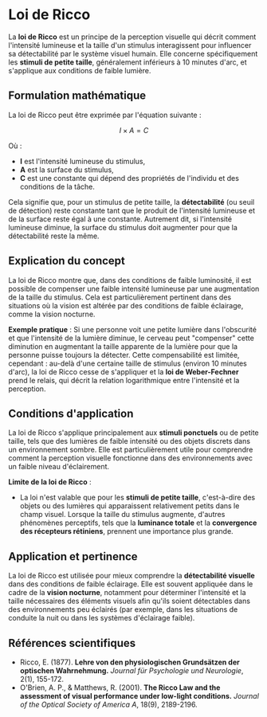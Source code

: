 # Loi de Ricco

La **loi de Ricco** est un principe de la perception visuelle qui décrit comment l'intensité lumineuse et la taille d'un stimulus interagissent pour influencer sa détectabilité par le système visuel humain. Elle concerne spécifiquement les **stimuli de petite taille**, généralement inférieurs à 10 minutes d'arc, et s'applique aux conditions de faible lumière.

## Formulation mathématique

La loi de Ricco peut être exprimée par l'équation suivante :


$$I \times A = C$$

Où :
- **I** est l'intensité lumineuse du stimulus,
- **A** est la surface du stimulus,
- **C** est une constante qui dépend des propriétés de l'individu et des conditions de la tâche.

Cela signifie que, pour un stimulus de petite taille, la **détectabilité** (ou seuil de détection) reste constante tant que le produit de l'intensité lumineuse et de la surface reste égal à une constante. Autrement dit, si l'intensité lumineuse diminue, la surface du stimulus doit augmenter pour que la détectabilité reste la même.

## Explication du concept

La loi de Ricco montre que, dans des conditions de faible luminosité, il est possible de compenser une faible intensité lumineuse par une augmentation de la taille du stimulus. Cela est particulièrement pertinent dans des situations où la vision est altérée par des conditions de faible éclairage, comme la vision nocturne.

**Exemple pratique** : Si une personne voit une petite lumière dans l'obscurité et que l'intensité de la lumière diminue, le cerveau peut "compenser" cette diminution en augmentant la taille apparente de la lumière pour que la personne puisse toujours la détecter. Cette compensabilité est limitée, cependant : au-delà d'une certaine taille de stimulus (environ 10 minutes d'arc), la loi de Ricco cesse de s'appliquer et la **loi de Weber-Fechner** prend le relais, qui décrit la relation logarithmique entre l'intensité et la perception.

## Conditions d'application

La loi de Ricco s'applique principalement aux **stimuli ponctuels** ou de petite taille, tels que des lumières de faible intensité ou des objets discrets dans un environnement sombre. Elle est particulièrement utile pour comprendre comment la perception visuelle fonctionne dans des environnements avec un faible niveau d'éclairement.

**Limite de la loi de Ricco** :
- La loi n'est valable que pour les **stimuli de petite taille**, c'est-à-dire des objets ou des lumières qui apparaissent relativement petits dans le champ visuel. Lorsque la taille du stimulus augmente, d'autres phénomènes perceptifs, tels que la **luminance totale** et la **convergence des récepteurs rétiniens**, prennent une importance plus grande.

## Application et pertinence

La loi de Ricco est utilisée pour mieux comprendre la **détectabilité visuelle** dans des conditions de faible éclairage. Elle est souvent appliquée dans le cadre de la **vision nocturne**, notamment pour déterminer l'intensité et la taille nécessaires des éléments visuels afin qu'ils soient détectables dans des environnements peu éclairés (par exemple, dans les situations de conduite la nuit ou dans les systèmes d'éclairage faible).

## Références scientifiques

- Ricco, E. (1877). **Lehre von den physiologischen Grundsätzen der optischen Wahrnehmung.** *Journal für Psychologie und Neurologie*, 2(1), 155-172.
- O'Brien, A. P., & Matthews, R. (2001). **The Ricco Law and the assessment of visual performance under low-light conditions.** *Journal of the Optical Society of America A*, 18(9), 2189-2196.